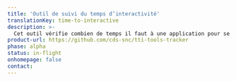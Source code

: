 ```yaml
---
title: 'Outil de suivi du temps d’interactivité'
translationKey: time-to-interactive
description: >-
  Cet outil vérifie combien de temps il faut à une application pour se charger complètement.
product-url: https://github.com/cds-snc/tti-tools-tracker
phase: alpha
status: in-flight
onhomepage: false
contact:
---
```

